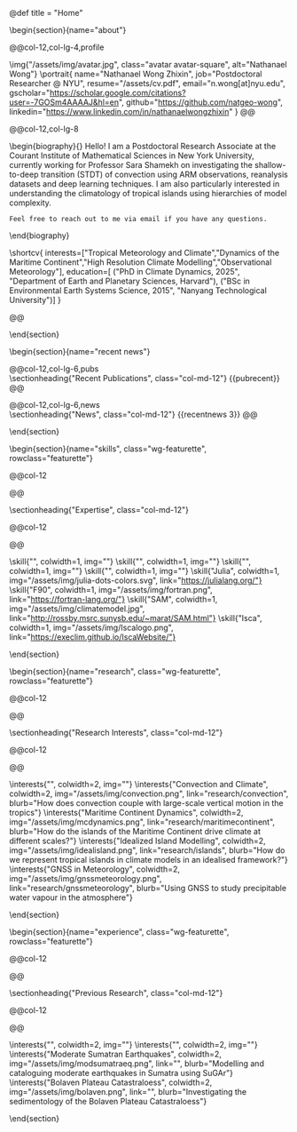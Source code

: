 @def title = "Home"

<!-- -----------------
     BIOGRAPHY SECTION
     ----------------- -->

\begin{section}{name="about"}

@@col-12,col-lg-4,profile

\img{"/assets/img/avatar.jpg", class="avatar avatar-square", alt="Nathanael Wong"}
\portrait{
    name="Nathanael Wong Zhixin",
    job="Postdoctoral Researcher @ NYU",
    resume="/assets/cv.pdf",
    email="n.wong[at]nyu.edu",
    gscholar="https://scholar.google.com/citations?user=-7GOSm4AAAAJ&hl=en",
    github="https://github.com/natgeo-wong",
    linkedin="https://www.linkedin.com/in/nathanaelwongzhixin"
}
@@

@@col-12,col-lg-8

\begin{biography}{}
    Hello! I am a Postdoctoral Research Associate at the Courant Institute of Mathematical Sciences in New York University, currently working for Professor Sara Shamekh on investigating the shallow-to-deep transition (STDT) of convection using ARM observations, reanalysis datasets and deep learning techniques. I am also particularly interested in understanding the climatology of tropical islands using hierarchies of model complexity.

    Feel free to reach out to me via email if you have any questions.
 
\end{biography}

\shortcv{
    interests=["Tropical Meteorology and Climate","Dynamics of the Maritime Continent","High Resolution Climate Modelling","Observational Meteorology"],
    education=[
        ("PhD in Climate Dynamics, 2025", "Department of Earth and Planetary Sciences, Harvard"),
        ("BSc in Environmental Earth Systems Science, 2015", "Nanyang Technological University")]
}

@@

\end{section}

<!-- end of Biography Section -->

<!-- Recent News Section -->

\begin{section}{name="recent news"}

<!-- --------------
     Short Publication List Column
     -------------- -->
@@col-12,col-lg-6,pubs
    \
        \sectionheading{"Recent Publications", class="col-md-12"}
    {{pubrecent}}
@@


<!-- --------------
     News/Blog Column
     -------------- -->
@@col-12,col-lg-6,news
    \
        \sectionheading{"News", class="col-md-12"}
    {{recentnews 3}}
@@

\end{section}

<!-- end of Recent News Section -->

<!-- --------------
     SKILLS SECTION
     -------------- -->

\begin{section}{name="skills", class="wg-featurette", rowclass="featurette"}

@@col-12

@@

\sectionheading{"Expertise", class="col-md-12"}

@@col-12

@@

\skill{"", colwidth=1, img=""}
\skill{"", colwidth=1, img=""}
\skill{"", colwidth=1, img=""}
\skill{"", colwidth=1, img=""}
\skill{"Julia", colwidth=1, img="/assets/img/julia-dots-colors.svg", link="https://julialang.org/"}
\skill{"F90", colwidth=1, img="/assets/img/fortran.png", link="https://fortran-lang.org/"}
\skill{"SAM", colwidth=1, img="/assets/img/climatemodel.jpg", link="http://rossby.msrc.sunysb.edu/~marat/SAM.html"}
\skill{"Isca", colwidth=1, img="/assets/img/Iscalogo.png", link="https://execlim.github.io/IscaWebsite/"}

\end{section}

<!-- --------------
     INTERSTS SECTION
     -------------- -->

\begin{section}{name="research", class="wg-featurette", rowclass="featurette"}

@@col-12

@@

\sectionheading{"Research Interests", class="col-md-12"}

@@col-12

@@

\interests{"", colwidth=2, img=""}
\interests{"Convection and Climate", colwidth=2, img="/assets/img/convection.png", link="research/convection", blurb="How does convection couple with large-scale vertical motion in the tropics"}
\interests{"Maritime Continent Dynamics", colwidth=2, img="/assets/img/mcdynamics.png", link="research/maritimecontinent", blurb="How do the islands of the Maritime Continent drive climate at different scales?"}
\interests{"Idealized Island Modelling", colwidth=2, img="/assets/img/idealisland.png", link="research/islands", blurb="How do we represent tropical islands in climate models in an idealised framework?"}
\interests{"GNSS in Meteorology", colwidth=2, img="/assets/img/gnssmeteorology.png", link="research/gnssmeteorology", blurb="Using GNSS to study precipitable water vapour in the atmosphere"}

\end{section}

\begin{section}{name="experience", class="wg-featurette", rowclass="featurette"}

@@col-12

@@

\sectionheading{"Previous Research", class="col-md-12"}

@@col-12

@@

\interests{"", colwidth=2, img=""}
\interests{"", colwidth=2, img=""}
\interests{"Moderate Sumatran Earthquakes", colwidth=2, img="/assets/img/modsumatraeq.png", link="", blurb="Modelling and cataloguing moderate earthquakes in Sumatra using SuGAr"}
\interests{"Bolaven Plateau Catastraloess", colwidth=2, img="/assets/img/bolaven.png", link="", blurb="Investigating the sedimentology of the Bolaven Plateau Catastraloess"}

\end{section}

<!-- --------------
\begin{section}{name="about"}

@@col-12,col-md-8,profile

Text Text Text Text Text Text Text Text Text Text Text Text Text Text Text Text Text Text Text Text Text Text Text Text Text Text Text Text Text Text Text Text Text Text Text Text Text Text Text Text Text Text Text Text Text Text Text Text Text Text Text Text Text Text Text Text Text Text Text Text Text Text Text Text Text Text Text Text Text Text Text Text Text Text Text Text Text Text Text Text Text Text Text Text Text Text Text Text Text Text Text Text Text Text Text Text 

@@

\end{section}
     -------------- -->